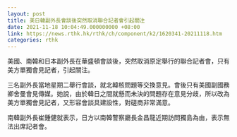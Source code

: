 ```yaml
---
layout: post
title: 美日韓副外長會談後突然取消聯合記者會引起關注
date: 2021-11-18 10:04:49.000000000 +08:00
link: https://news.rthk.hk/rthk/ch/component/k2/1620341-20211118.htm
categories: rthk
---
```


美國、南韓和日本副外長在華盛頓會談後，突然取消原定舉行的聯合記者會，只有美方單獨會見記者，引起關注。

三名副外長當地星期二舉行會談，就北韓核問題等交換意見。會後只有美國副國務卿舍曼會見傳媒。她說，由於韓日之間就懸而未決的問題存在意見分歧，所以改為美方單獨會見記者，又形容會談具建設性，對磋商非常滿意。

南韓副外長崔鍾健就表示，日方以南韓警察廳長金昌龍近期訪問獨島為由，表示無法出席記者會。
